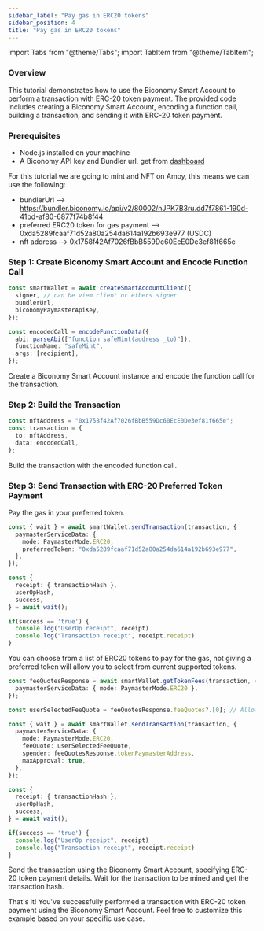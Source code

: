 ```yaml
---
sidebar_label: "Pay gas in ERC20 tokens"
sidebar_position: 4
title: "Pay gas in ERC20 tokens"
---
```


import Tabs from "@theme/Tabs";
import TabItem from "@theme/TabItem";

### Overview

This tutorial demonstrates how to use the Biconomy Smart Account to perform a transaction with ERC-20 token payment. The provided code includes creating a Biconomy Smart Account, encoding a function call, building a transaction, and sending it with ERC-20 token payment.

### Prerequisites

- Node.js installed on your machine
- A Biconomy API key and Bundler url, get from [dashboard](https://dashboard.biconomy.io/)

For this tutorial we are going to mint and NFT on Amoy, this means we can use the following:

- bundlerUrl --> https://bundler.biconomy.io/api/v2/80002/nJPK7B3ru.dd7f7861-190d-41bd-af80-6877f74b8f44
- preferred ERC20 token for gas payment --> 0xda5289fcaaf71d52a80a254da614a192b693e977 (USDC)
- nft address --> 0x1758f42Af7026fBbB559Dc60EcE0De3ef81f665e

### Step 1: Create Biconomy Smart Account and Encode Function Call

```typescript
const smartWallet = await createSmartAccountClient({
  signer, // can be viem client or ethers signer
  bundlerUrl,
  biconomyPaymasterApiKey,
});

const encodedCall = encodeFunctionData({
  abi: parseAbi(["function safeMint(address _to)"]),
  functionName: "safeMint",
  args: [recipient],
});
```

Create a Biconomy Smart Account instance and encode the function call for the transaction.

### Step 2: Build the Transaction

```typescript
const nftAddress = "0x1758f42Af7026fBbB559Dc60EcE0De3ef81f665e";
const transaction = {
  to: nftAddress,
  data: encodedCall,
};
```

Build the transaction with the encoded function call.

### Step 3: Send Transaction with ERC-20 Preferred Token Payment

<Tabs>
<TabItem value="preferred" label="Preferred token">
Pay the gas in your preferred token.

```typescript
const { wait } = await smartWallet.sendTransaction(transaction, {
  paymasterServiceData: {
    mode: PaymasterMode.ERC20,
    preferredToken: "0xda5289fcaaf71d52a80a254da614a192b693e977",
  },
});

const {
  receipt: { transactionHash },
  userOpHash,
  success,
} = await wait();

if(success == 'true') { 
  console.log("UserOp receipt", receipt)
  console.log("Transaction receipt", receipt.receipt)
}
```

</TabItem>
<TabItem value="tokenList" label="List of tokens">

You can choose from a list of ERC20 tokens to pay for the gas, not giving a preferred token will allow you to select from current supported tokens.

```typescript
const feeQuotesResponse = await smartWallet.getTokenFees(transaction, {
  paymasterServiceData: { mode: PaymasterMode.ERC20 },
});

const userSelectedFeeQuote = feeQuotesResponse.feeQuotes?.[0]; // Allow user to pick desired token

const { wait } = await smartWallet.sendTransaction(transaction, {
  paymasterServiceData: {
    mode: PaymasterMode.ERC20,
    feeQuote: userSelectedFeeQuote,
    spender: feeQuotesResponse.tokenPaymasterAddress,
    maxApproval: true,
  },
});

const {
  receipt: { transactionHash },
  userOpHash,
  success,
} = await wait();

if(success == 'true') { 
  console.log("UserOp receipt", receipt)
  console.log("Transaction receipt", receipt.receipt)
}
```

</TabItem>
</Tabs>

Send the transaction using the Biconomy Smart Account, specifying ERC-20 token payment details. Wait for the transaction to be mined and get the transaction hash.

That's it! You've successfully performed a transaction with ERC-20 token payment using the Biconomy Smart Account. Feel free to customize this example based on your specific use case.
